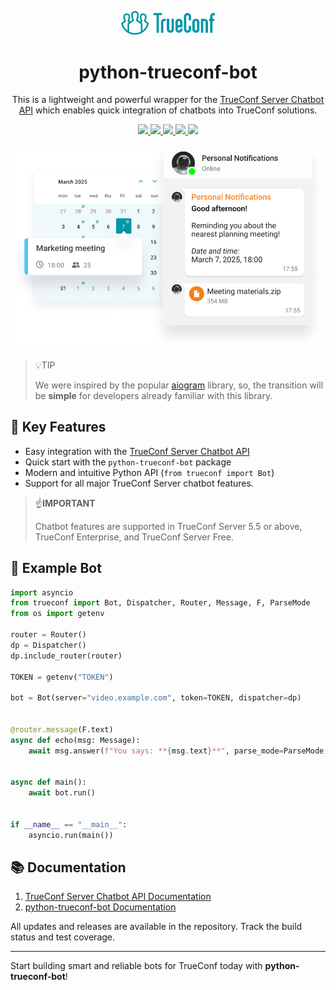 <p align="center">
  <a href="https://trueconf.com" target="_blank" rel="noopener noreferrer">
    <picture>
      <source media="(prefers-color-scheme: dark)" srcset="https://raw.githubusercontent.com/TrueConf/python-trueconf-bot/master/assets/logo.svg" type="image/svg">
      <img width="150" src="https://raw.githubusercontent.com/TrueConf/python-trueconf-bot/master/assets/logo.svg" type="image/svg">
    </picture>
  </a>
</p>

<h1 align="center">python-trueconf-bot</h1>

<p align="center">This is a lightweight and powerful wrapper for the <a href="https://trueconf.com/docs/chatbot-connector/en/overview/">TrueConf Server Chatbot API</a> which enables quick integration of chatbots into TrueConf solutions.</p>

<p align="center">
    <a href="https://pypi.org/project/python-trueconf-bot/">
        <img src="https://img.shields.io/pypi/v/python-trueconf-bot">
    </a>
    <a href="https://pypi.org/project/python-trueconf-bot/">
        <img src="https://img.shields.io/pypi/pyversions/python-trueconf-bot">
    </a>
    <a href="https://t.me/trueconf_chat" target="_blank">
        <img src="https://img.shields.io/badge/telegram-group-blue?style=flat-square&logo=telegram" />
    </a>
    <a href="https://chat.whatsapp.com/GY97WBzSgvD1cJG0dWEiGP">
        <img src="https://img.shields.io/badge/whatsapp-commiunity-gree?style=flat-square&logo=whatsapp" />
    </a>
    <a href="#">
        <img src="https://img.shields.io/github/stars/trueconf/python-trueconf-bot?style=social" />
    </a>
</p>

<p align="center">
  <img src="https://raw.githubusercontent.com/TrueConf/python-trueconf-bot/master/assets/head_en.png" alt="Example Bot in TrueConf" width="600" height="auto">
</p>

> 💡TIP
> 
> We were inspired by the popular [aiogram](https://github.com/aiogram/aiogram/) library, so, the transition will be **simple** for developers already familiar with this library.

## 📌 Key Features

* Easy integration with the [TrueConf Server Chatbot API](https://trueconf.com/docs/chatbot-connector/en/overview/)
* Quick start with the `python-trueconf-bot` package
* Modern and intuitive Python API (`from trueconf import Bot`)
* Support for all major TrueConf Server chatbot features.

> ☝️**IMPORTANT**
> 
> Chatbot features are supported in TrueConf Server 5.5 or above, TrueConf Enterprise, and TrueConf Server Free.

## 🚀 Example Bot

```python
import asyncio
from trueconf import Bot, Dispatcher, Router, Message, F, ParseMode
from os import getenv

router = Router()
dp = Dispatcher()
dp.include_router(router)

TOKEN = getenv("TOKEN")

bot = Bot(server="video.example.com", token=TOKEN, dispatcher=dp)


@router.message(F.text)
async def echo(msg: Message):
    await msg.answer(f"You says: **{msg.text}**", parse_mode=ParseMode.MARKDOWN)


async def main():
    await bot.run()


if __name__ == "__main__":
    asyncio.run(main())
```

## 📚 Documentation

1. [TrueConf Server Chatbot API Documentation](https://trueconf.com/docs/chatbot-connector/en/overview/)
2. [python-trueconf-bot Documentation](https://trueconf.github.io/python-trueconf-bot/)

All updates and releases are available in the repository. Track the build status and test coverage.

---

Start building smart and reliable bots for TrueConf today with **python-trueconf-bot**!
